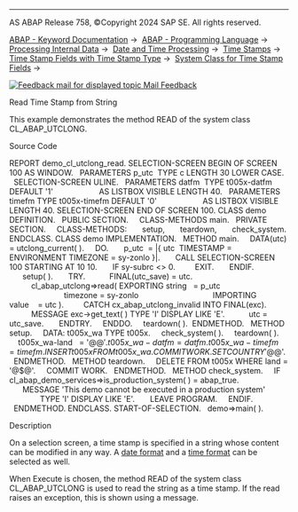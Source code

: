   

* * *

AS ABAP Release 758, ©Copyright 2024 SAP SE. All rights reserved.

[ABAP - Keyword Documentation](javascript:call_link\('abenabap.htm'\)) →  [ABAP - Programming Language](javascript:call_link\('abenabap_reference.htm'\)) →  [Processing Internal Data](javascript:call_link\('abenabap_data_working.htm'\)) →  [Date and Time Processing](javascript:call_link\('abendate_time_processing.htm'\)) →  [Time Stamps](javascript:call_link\('abentime_stamps.htm'\)) →  [Time Stamp Fields with Time Stamp Type](javascript:call_link\('abenutclong.htm'\)) →  [System Class for Time Stamp Fields](javascript:call_link\('abentimestamp_system_class.htm'\)) → 

 [![](Mail.gif?object=Mail.gif "Feedback mail for displayed topic") Mail Feedback](mailto:f1_help@sap.com?subject=Feedback%20on%20ABAP%20Documentation&body=Document:%20Read%20Time%20Stamp%20from%20String%2C%20ABENCL_UTCLONG_READ_ABEXA%2C%20758%0D%0A%0D%0AError:%0D%0A%0D%0A%0D%0A%0D%0ASuggestion%20for%20improvement:)

Read Time Stamp from String

This example demonstrates the method READ of the system class CL\_ABAP\_UTCLONG.

Source Code   

REPORT demo\_cl\_utclong\_read.
SELECTION-SCREEN BEGIN OF SCREEN 100 AS WINDOW.
  PARAMETERS p\_utc  TYPE c LENGTH 30 LOWER CASE.
  SELECTION-SCREEN ULINE.
  PARAMETERS datfm  TYPE t005x-datfm DEFAULT '1'
                    AS LISTBOX VISIBLE LENGTH 40.
  PARAMETERS timefm TYPE t005x-timefm DEFAULT '0'
                    AS LISTBOX VISIBLE LENGTH 40.
SELECTION-SCREEN END OF SCREEN 100.
CLASS demo DEFINITION.
  PUBLIC SECTION.
    CLASS-METHODS main.
  PRIVATE SECTION.
    CLASS-METHODS:
      setup,
      teardown,
      check\_system.
ENDCLASS.
CLASS demo IMPLEMENTATION.
  METHOD main.
    DATA(utc) = utclong\_current( ).
    DO.
      p\_utc  = |{ utc  TIMESTAMP = ENVIRONMENT TIMEZONE = sy-zonlo }|.
      CALL SELECTION-SCREEN 100 STARTING AT 10 10.
      IF sy-subrc <> 0.
        EXIT.
      ENDIF.
      setup( ).
      TRY.
          FINAL(utc\_save) = utc.
          cl\_abap\_utclong=>read( EXPORTING string   = p\_utc
                                           timezone = sy-zonlo
                                 IMPORTING value    = utc ).
        CATCH cx\_abap\_utclong\_invalid INTO FINAL(exc).
          MESSAGE exc->get\_text( ) TYPE 'I' DISPLAY LIKE 'E'.
          utc = utc\_save.
      ENDTRY.
    ENDDO.
    teardown( ).  ENDMETHOD.
  METHOD setup.
    DATA: t005x\_wa TYPE t005x.
    check\_system( ).
    teardown( ).
    t005x\_wa-land   = '@$@'.
    t005x\_wa-datfm  = datfm.
    t005x\_wa-timefm = timefm.
    INSERT t005x FROM t005x\_wa.
    COMMIT WORK.
    SET COUNTRY '@$@'.
  ENDMETHOD.
  METHOD teardown.
    DELETE FROM t005x WHERE land = '@$@'.
    COMMIT WORK.
  ENDMETHOD.
  METHOD check\_system.
    IF cl\_abap\_demo\_services=>is\_production\_system( ) = abap\_true.
      MESSAGE 'This demo cannot be executed in a production system'
              TYPE 'I' DISPLAY LIKE 'E'.
      LEAVE PROGRAM.
    ENDIF.
  ENDMETHOD.
ENDCLASS.
START-OF-SELECTION.
  demo=>main( ).

Description   

On a selection screen, a time stamp is specified in a string whose content can be modified in any way. A [date format](javascript:call_link\('abendate_formats.htm'\)) and a [time format](javascript:call_link\('abentime_formats.htm'\)) can be selected as well.

When Execute is chosen, the method READ of the system class CL\_ABAP\_UTCLONG is used to read the string as a time stamp. If the read raises an exception, this is shown using a message.
